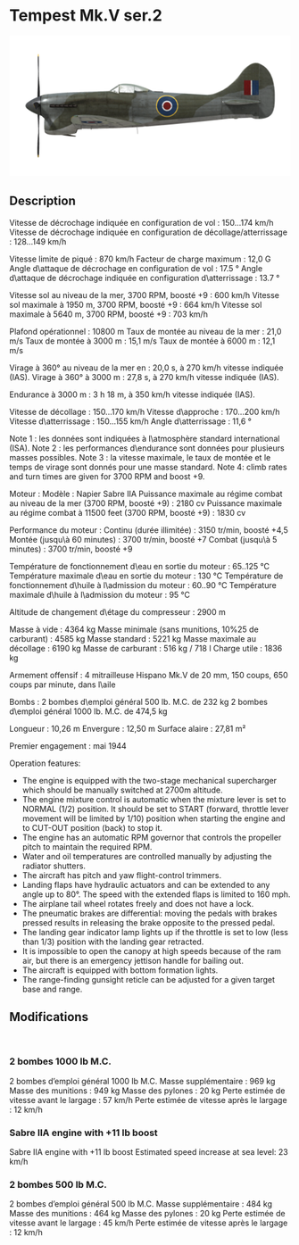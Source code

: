 # Tempest Mk.V ser.2

![tempestmkvs2](../images/tempestmkvs2.png)

## Description

Vitesse de décrochage indiquée en configuration de vol : 150...174 km/h
Vitesse de décrochage indiquée en configuration de décollage/atterrissage : 128...149 km/h

Vitesse limite de piqué : 870 km/h
Facteur de charge maximum : 12,0 G
Angle d\attaque de décrochage en configuration de vol : 17.5 °
Angle d\attaque de décrochage indiquée en configuration d\atterrissage : 13.7 °

Vitesse sol au niveau de la mer, 3700 RPM, boosté +9 : 600 km/h
Vitesse sol maximale à 1950 m, 3700 RPM, boosté +9 : 664 km/h
Vitesse sol maximale à 5640 m, 3700 RPM, boosté +9 : 703 km/h

Plafond opérationnel : 10800 m
Taux de montée au niveau de la mer : 21,0 m/s
Taux de montée à 3000 m : 15,1 m/s
Taux de montée à 6000 m : 12,1 m/s

Virage à 360° au niveau de la mer en : 20,0 s, à 270 km/h vitesse indiquée (IAS).
Virage à 360° à 3000 m : 27,8 s, à 270 km/h vitesse indiquée (IAS).

Endurance à 3000 m : 3 h 18 m, à 350 km/h vitesse indiquée (IAS).

Vitesse de décollage : 150...170 km/h
Vitesse d\approche : 170...200 km/h
Vitesse d\atterrissage : 150...155 km/h
Angle d\atterrissage : 11,6 °

Note 1 : les données sont indiquées à l\atmosphère standard international (ISA).
Note 2 : les performances d\endurance sont données pour plusieurs masses possibles.
Note 3 : la vitesse maximale, le taux de montée et le temps de virage sont donnés pour une masse standard.
Note 4: climb rates and turn times are given for 3700 RPM and boost +9.

Moteur :
Modèle : Napier Sabre IIA
Puissance maximale au régime combat au niveau de la mer (3700 RPM, boosté +9) : 2180 cv
Puissance maximale au régime combat à 11500 feet (3700 RPM, boosté +9) : 1830 cv

Performance du moteur :
Continu (durée illimitée) : 3150 tr/min, boosté +4,5
Montée (jusqu\à 60 minutes) : 3700 tr/min, boosté +7
Combat (jusqu\à 5 minutes) : 3700 tr/min, boosté +9

Température de fonctionnement d\eau en sortie du moteur : 65..125 °C
Température maximale d\eau en sortie du moteur : 130 °C
Température de fonctionnement d\huile à l\admission du moteur : 60..90 °C
Température maximale d\huile à l\admission du moteur : 95 °C

Altitude de changement d\étage du compresseur : 2900 m

Masse à vide : 4364 kg
Masse minimale (sans munitions, 10%25 de carburant) : 4585 kg
Masse standard : 5221 kg
Masse maximale au décollage : 6190 kg
Masse de carburant : 516 kg / 718 l
Charge utile : 1836 kg

Armement offensif :
4 mitrailleuse Hispano Mk.V de 20 mm, 150 coups, 650 coups par minute, dans l\aile

Bombs :
2 bombes d\emploi général 500 lb. M.C. de 232 kg
2 bombes d\emploi général 1000 lb. M.C. de 474,5 kg

Longueur : 10,26 m
Envergure : 12,50 m
Surface alaire : 27,81 m²

Premier engagement : mai 1944

Operation features:
- The engine is equipped with the two-stage mechanical supercharger which should be manually switched at 2700m altitude.
- The engine mixture control is automatic when the mixture lever is set to NORMAL (1/2) position. It should be set to START (forward, throttle lever movement will be limited by 1/10) position when starting the engine and to CUT-OUT position (back) to stop it.
- The engine has an automatic RPM governor that controls the propeller pitch to maintain the required RPM. 
- Water and oil temperatures are controlled manually by adjusting the radiator shutters.
- The aircraft has pitch and yaw flight-control trimmers.
- Landing flaps have hydraulic actuators and can be extended to any angle up to 80°. The speed with the extended flaps is limited to 160 mph.
- The airplane tail wheel rotates freely and does not have a lock.
- The pneumatic brakes are differential: moving the pedals with brakes pressed results in releasing the brake opposite to the pressed pedal.
- The landing gear indicator lamp lights up if the throttle is set to low (less than 1/3) position with the landing gear retracted.
- It is impossible to open the canopy at high speeds because of the ram air, but there is an emergency jettison handle for bailing out.
- The aircraft is equipped with bottom formation lights.
- The range-finding gunsight reticle can be adjusted for a given target base and range.

## Modifications
﻿

### 2 bombes 1000 lb M.C.

2 bombes d’emploi général 1000 lb M.C.
Masse supplémentaire : 969 kg
Masse des munitions : 949 kg
Masse des pylones : 20 kg
Perte estimée de vitesse avant le largage : 57 km/h
Perte estimée de vitesse après le largage : 12 km/h﻿

### Sabre IIA engine with +11 lb boost

Sabre IIA engine with +11 lb boost
Estimated speed increase at sea level: 23 km/h﻿

### 2 bombes 500 lb M.C.

2 bombes d’emploi général 500 lb M.C.
Masse supplémentaire : 484 kg
Masse des munitions : 464 kg
Masse des pylones : 20 kg
Perte estimée de vitesse avant le largage : 45 km/h
Perte estimée de vitesse après le largage : 12 km/h